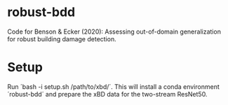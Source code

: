 # robust-bdd
Code for Benson &amp; Ecker (2020): Assessing out-of-domain generalization for robust building damage detection.


# Setup
Run ´bash -i setup.sh /path/to/xbd/´.
This will install a conda environment ´robust-bdd´ and prepare the xBD data for the two-stream ResNet50.